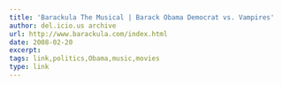 ```yaml
---
title: 'Barackula The Musical | Barack Obama Democrat vs. Vampires'
author: del.icio.us archive
url: http://www.barackula.com/index.html
date: 2008-02-20
excerpt: 
tags: link,politics,Obama,music,movies
type: link
---
```

